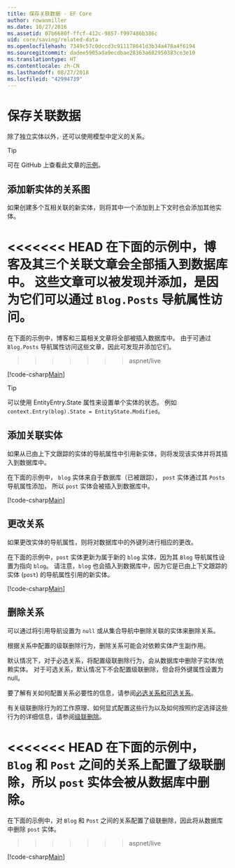 ```yaml
---
title: 保存关联数据 - EF Core
author: rowanmiller
ms.date: 10/27/2016
ms.assetid: 07b6680f-ffcf-412c-9857-f997486b386c
uid: core/saving/related-data
ms.openlocfilehash: 7349c57c0dccd3c911178641d3b34a478a4f6194
ms.sourcegitcommit: dadee5905ada9ecdbae28363a682950383ce3e10
ms.translationtype: HT
ms.contentlocale: zh-CN
ms.lasthandoff: 08/27/2018
ms.locfileid: "42994739"
---
```

# <a name="saving-related-data"></a>保存关联数据

除了独立实体以外，还可以使用模型中定义的关系。

> [!TIP]  
> 可在 GitHub 上查看此文章的[示例](https://github.com/aspnet/EntityFramework.Docs/tree/master/samples/core/Saving/Saving/RelatedData/)。

## <a name="adding-a-graph-of-new-entities"></a>添加新实体的关系图

如果创建多个互相关联的新实体，则将其中一个添加到上下文时也会添加其他实体。

<<<<<<< HEAD
在下面的示例中，博客及其三个关联文章会全部插入到数据库中。 这些文章可以被发现并添加，是因为它们可以通过 `Blog.Posts` 导航属性访问。
=======
在下面的示例中，博客和三篇相关文章将全部被插入数据库中。 由于可通过 `Blog.Posts` 导航属性访问这些文章，因此可发现并添加它们。
>>>>>>> aspnet/live

[!code-csharp[Main](../../../samples/core/Saving/Saving/RelatedData/Sample.cs#AddingGraphOfEntities)]

> [!TIP]  
> 可以使用 EntityEntry.State 属性来设置单个实体的状态。 例如 `context.Entry(blog).State = EntityState.Modified`。

## <a name="adding-a-related-entity"></a>添加关联实体

如果从已由上下文跟踪的实体的导航属性中引用新实体，则将发现该实体并将其插入到数据库中。

在下面的示例中， `blog` 实体来自于数据库（已被跟踪）， `post` 实体通过其 `Posts` 导航属性添加， 所以 `post` 实体会被插入到数据库中。

[!code-csharp[Main](../../../samples/core/Saving/Saving/RelatedData/Sample.cs#AddingRelatedEntity)]

## <a name="changing-relationships"></a>更改关系

如果更改实体的导航属性，则将对数据库中的外键列进行相应的更改。

在下面的示例中，`post` 实体更新为属于新的 `blog` 实体，因为其 `Blog` 导航属性设置为指向 `blog`。 请注意，`blog` 也会插入到数据库中，因为它是已由上下文跟踪的实体 (`post`) 的导航属性引用的新实体。

[!code-csharp[Main](../../../samples/core/Saving/Saving/RelatedData/Sample.cs#ChangingRelationships)]

## <a name="removing-relationships"></a>删除关系

可以通过将引用导航设置为 `null` 或从集合导航中删除关联的实体来删除关系。

根据关系中配置的级联删除行为，删除关系可能会对依赖实体产生副作用。

默认情况下，对于必选关系，将配置级联删除行为，会从数据库中删除子实体/依赖实体。 对于可选关系，默认情况下不会配置级联删除，但会将外键属性设置为 null。

要了解有关如何配置关系必要性的信息，请参阅[必选关系和可选关系](../modeling/relationships.md#required-and-optional-relationships)。

有关级联删除行为的工作原理、如何显式配置这些行为以及如何按照约定选择这些行为的详细信息，请参阅[级联删除](cascade-delete.md)。

<<<<<<< HEAD
在下面的示例中， `Blog` 和 `Post` 之间的关系上配置了级联删除，所以 `post` 实体会被从数据库中删除。
=======
在下面的示例中，对 `Blog` 和 `Post` 之间的关系配置了级联删除，因此将从数据库中删除 `post` 实体。
>>>>>>> aspnet/live

[!code-csharp[Main](../../../samples/core/Saving/Saving/RelatedData/Sample.cs#RemovingRelationships)]
